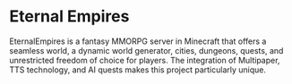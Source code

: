# Eternal Empires

EternalEmpires is a fantasy MMORPG server in Minecraft that offers a seamless world, a dynamic world generator, cities, dungeons, quests, and unrestricted freedom of choice for players. The integration of Multipaper, TTS technology, and AI quests makes this project particularly unique.
